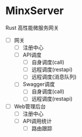 # MinxServer

Rust 高性能微服务网关

- [ ] 网关
	+ [ ] 注册中心
	+ [ ] API调度
		* [ ] 自身调度(call)
		* [ ] 远程调度(restapi)
		* [ ] 远程调度(消息队列)
	+ [ ] Swagger调度
		* [ ] 自身调度(call)
		* [ ] 远程调度(restapi)
- [ ] Web管理后台
	+ [ ] 注册中心
	+ [ ] API调用统计
		* [ ] 路由跟踪
